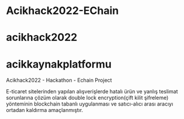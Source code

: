 # Acikhack2022-EChain
# acikhack2022
# acikkaynakplatformu
Acikhack2022 - Hackathon - Echain Project


E-ticaret sitelerinden yapılan alışverişlerde hatalı ürün ve yanlış teslimat sorunlarına çözüm olarak double lock encryption(çift kilit şifreleme) yönteminin blockchain tabanlı uygulanması ve satıcı-alıcı arası aracıyı ortadan kaldırma amaçlanmıştır.
